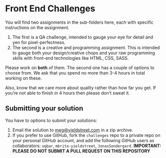 # Front End Challenges

You will find two assignments in the sub-folders here, each with specific instructions on the assignment. 

1. The first is a QA challenge, intended to gauge your eye for detail and yen for pixel-perfectness.
2. The second is a creative and programming assignment. This is intended to gauge both your design/creative chops and your raw programming skills with front-end technologies like HTML, CSS, SASS.

Please work on **both** of them. The second one has a couple of options to choose from. We ask that you spend no more than 3-4 hours in total working on these. 

Also, know that we care more about quality rather than how far you get. If you’re not able to finish in 4 hours then please don’t sweat it. 

## Submitting your solution

You have to options to submit your solutions:

1. Email the solution to meg@yieldstreet.com in a zip archive. 
2. If you prefer to use GitHub, fork the `challenges` repo to a private repo on your personal GitHub account, and add the following GitHub users as collaborators: `uqbar`, `mbrito-yieldstreet`, `JonasSondergard`. **IMPORTANT: PLEASE DO NOT SUBMIT A PULL REQUEST ON THIS REPOSITORY**

